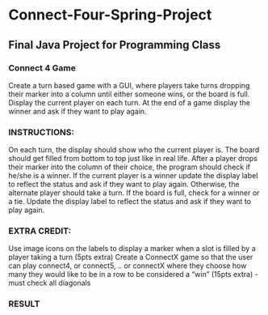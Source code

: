 # Connect-Four-Spring-Project
<h2>Final Java Project for Programming Class</h2>

<h3>Connect 4 Game</h3>

Create a turn based game with a GUI, where players take turns dropping their marker into a column until either someone wins, or the board is full. 
Display the current player on each turn.
At the end of a game display the winner and ask if they want to play again.

<h3>INSTRUCTIONS:</h3>
On each turn, the display should show who the current player is.
The board should get filled from bottom to top just like in real life.
After a player drops their marker into the column of their choice, the program should check if he/she is a winner.
If the current player is a winner update the display label to reflect the status and ask if they want to play again.
Otherwise, the alternate player should take a turn.
If the board is full, check for a winner or a tie. Update the display label to reflect the status and ask if they want to play again.

<h3>EXTRA CREDIT:</h3>
Use image icons on the labels to display a marker when a slot is filled by a player taking a turn (5pts extra)
Create a ConnectX game so that the user can play connect4, or connect5, .. or connectX where they choose how many they would like to be in a row to be considered a “win” (15pts extra) - must check all diagonals

<h3>RESULT</h3>
